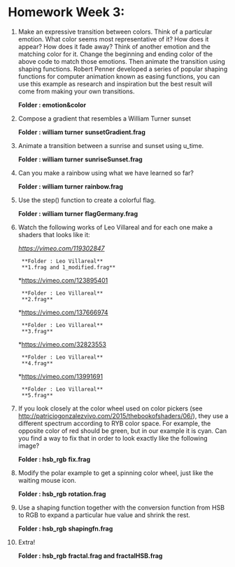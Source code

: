 # Homework Week 3: 

1. Make an expressive transition between colors. Think of a particular emotion. What color seems most representative of it? How does it appear? How does it fade away? Think of another emotion and the matching color for it. Change the beginning and ending color of the above code to match those emotions. Then animate the transition using shaping functions. Robert Penner developed a series of popular shaping functions for computer animation known as easing functions, you can use this example as research and inspiration but the best result will come from making your own transitions.

	**Folder : emotion&color**

2. Compose a gradient that resembles a William Turner sunset

	**Folder : william turner**
	**sunsetGradient.frag**

3. Animate a transition between a sunrise and sunset using u_time.

	**Folder : william turner**
	**sunriseSunset.frag**

4. Can you make a rainbow using what we have learned so far?

	**Folder : william turner**
	**rainbow.frag**

5. Use the step() function to create a colorful flag.

	**Folder : william turner**
	**flagGermany.frag**

6. Watch the following works of Leo Villareal and for each one make a shaders that looks like it:

	*https://vimeo.com/119302847*

		**Folder : Leo Villareal**
		**1.frag and 1_modified.frag**

	*https://vimeo.com/123895401

		**Folder : Leo Villareal**
		**2.frag**

	*https://vimeo.com/137666974

		**Folder : Leo Villareal**
		**3.frag**

	*https://vimeo.com/32823553

		**Folder : Leo Villareal**
		**4.frag**

	*https://vimeo.com/13991691

		**Folder : Leo Villareal**
		**5.frag**

7. If you look closely at the color wheel used on color pickers (see http://patriciogonzalezvivo.com/2015/thebookofshaders/06/), they use a different spectrum according to RYB color space. For example, the opposite color of red should be green, but in our example it is cyan. Can you find a way to fix that in order to look exactly like the following image?

	**Folder : hsb_rgb**
	**fix.frag**

8. Modify the polar example to get a spinning color wheel, just like the waiting mouse icon.

	**Folder : hsb_rgb**
	**rotation.frag**

9. Use a shaping function together with the conversion function from HSB to RGB to expand a particular hue value and shrink the rest.

	**Folder : hsb_rgb**
	**shapingfn.frag**

10. Extra!

	**Folder : hsb_rgb**
	**fractal.frag and fractalHSB.frag**